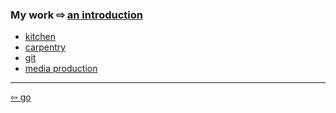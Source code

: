 <link href="../css/styles.css" rel="stylesheet" />

<div class="center">

### My work <span>&#8680;</span> [an introduction](../blog/work.md)
</div>

<div class="center">

- [kitchen](./home.md)
- [carpentry](./workshop.md)
- [git](https://github.com/ddaaggeett)
- [media production](http://walkum.xyz)

</div>

___

[<span>&#8678;</span> go](../../index.md)
